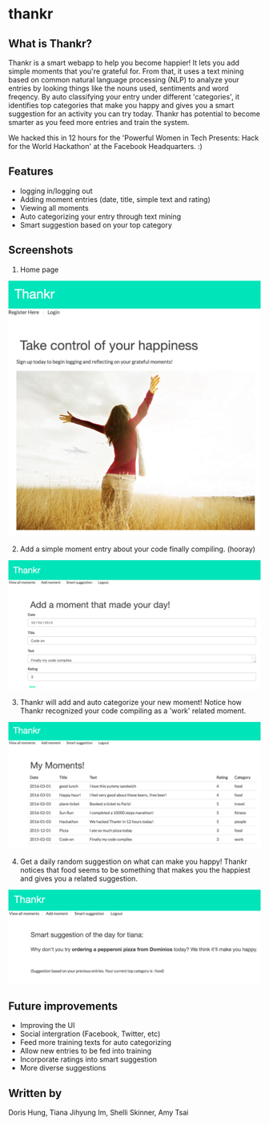 # thankr

## What is Thankr?

Thankr is a smart webapp to help you become happier! It lets you add simple moments that you're grateful for. From that, it uses a text mining based on common natural language processing (NLP) to analyze your entries by looking things like the nouns used, sentiments and word freqency. By auto classifying your entry under different 'categories', it identifies top categories that make you happy and gives you a smart suggestion for an activity you can try today. Thankr has potential to become smarter as you feed more entries and train the system. 

We hacked this in 12 hours for the 'Powerful Women in Tech Presents: Hack for the World Hackathon' at the Facebook Headquarters. :)

## Features

- logging in/logging out
- Adding moment entries (date, title, simple text and rating)
- Viewing all moments
- Auto categorizing your entry through text mining
- Smart suggestion based on your top category

## Screenshots

1. Home page

![Alt text](/screenshots/Home.png?raw=true "Home")

2. Add a simple moment entry about your code finally compiling. (hooray)

![Alt text](/screenshots/AddMoment.png?raw=true "Add Moment")

3. Thankr will add and auto categorize your new moment! Notice how Thankr recognized your code compiling as a 'work' related moment.

![Alt text](/screenshots/AllMoments.png?raw=true "All Moments")

4. Get a daily random suggestion on what can make you happy! Thankr notices that food seems to be something that makes you the happiest and gives you a related suggestion. 

![Alt text](/screenshots/SmartSuggestion.png?raw=true "Smart Suggestion")

## Future improvements
- Improving the UI
- Social intergration (Facebook, Twitter, etc)
- Feed more training texts for auto categorizing
- Allow new entries to be fed into training
- Incorporate ratings into smart suggestion
- More diverse suggestions

## Written by

Doris Hung, Tiana Jihyung Im, Shelli Skinner, Amy Tsai

